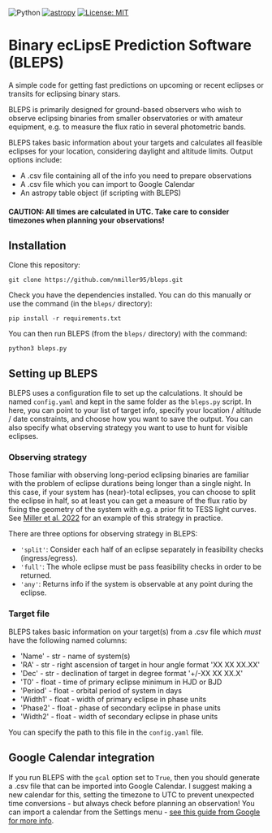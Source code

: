 ![Python](https://img.shields.io/badge/Python->=3.10-blue)
[![astropy](http://img.shields.io/badge/powered%20by-AstroPy-orange.svg?style=flat)](http://www.astropy.org/) 
[![License: MIT](https://img.shields.io/badge/License-MIT-yellow.svg)](https://opensource.org/licenses/MIT)
# Binary ecLipsE Prediction Software (BLEPS)
A simple code for getting fast predictions on upcoming or recent eclipses or transits for eclipsing binary stars. 

BLEPS is primarily designed for ground-based observers who wish to observe eclipsing binaries from smaller observatories or with amateur equipment, e.g. to measure the flux ratio in several photometric bands.

BLEPS takes basic information about your targets and calculates all feasible eclipses for your location, considering daylight and altitude limits.
Output options include:
- A .csv file containing all of the info you need to prepare observations
- A .csv file which you can import to Google Calendar
- An astropy table object (if scripting with BLEPS)

#### CAUTION: All times are calculated in UTC. Take care to consider timezones when planning your observations!

## Installation
Clone this repository:

```git clone https://github.com/nmiller95/bleps.git```

Check you have the dependencies installed. You can do this manually or use the command (in the `bleps/` directory):

```pip install -r requirements.txt```

You can then run BLEPS (from the `bleps/` directory) with the command:

```python3 bleps.py```

## Setting up BLEPS
BLEPS uses a configuration file to set up the calculations. It should be named `config.yaml` and kept in the same folder as the `bleps.py` script.
In here, you can point to your list of target info, specify your location / altitude / date constraints, and choose how you want to save the output.
You can also specify what observing strategy you want to use to hunt for visible eclipses.

### Observing strategy
Those familiar with observing long-period eclipsing binaries are familiar with the problem of eclipse durations being longer than a single night. 
In this case, if your system has (near)-total eclipses, you can choose to split the eclipse in half, so at least you can get a measure of the flux ratio 
by fixing the geometry of the system with e.g. a prior fit to TESS light curves.
See [Miller et al. 2022](https://ui.adsabs.harvard.edu/abs/2022MNRAS.517.5129M/abstract) for an example of this strategy in practice.

There are three options for observing strategy in BLEPS:
- `'split'`: Consider each half of an eclipse separately in feasibility checks (ingress/egress).
- `'full'`: The whole eclipse must be pass feasibility checks in order to be returned.
- `'any'`: Returns info if the system is observable at any point during the eclipse.

### Target file
BLEPS takes basic information on your target(s) from a .csv file which *must* have the following named columns:

- 'Name' - str - name of system(s)
- 'RA' - str - right ascension of target in hour angle format 'XX XX XX.XX'
- 'Dec' - str - declination of target in degree format '+/-XX XX XX.X'
- 'T0' - float - time of primary eclipse minimum in HJD or BJD
- 'Period' - float - orbital period of system in days
- 'Width1' - float - width of primary eclipse in phase units
- 'Phase2' - float - phase of secondary eclipse in phase units
- 'Width2' - float - width of secondary eclipse in phase units

You can specify the path to this file in the `config.yaml` file.

## Google Calendar integration
If you run BLEPS with the `gcal` option set to `True`, then you should generate a .csv file that can be imported into Google Calendar. 
I suggest making a new calendar for this, setting the timezone to UTC to prevent unexpected time conversions - but always check before planning an observation! 
You can import a calendar from the Settings menu - [see this guide from Google for more info](https://support.google.com/calendar/answer/37118?hl=en&co=GENIE.Platform%3DDesktop).
